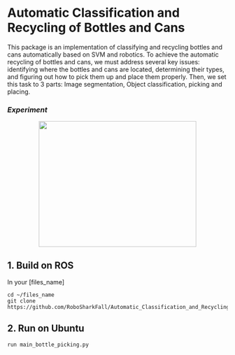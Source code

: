 # Automatic Classification and Recycling of Bottles and Cans
This package is an implementation of classifying and recycling bottles and cans automatically based on SVM and robotics. To achieve the automatic recycling of bottles and cans, we must address several key issues: identifying where the bottles and cans are located, determining their types, and figuring out how to pick them up and place them properly. Then, we set this task to 3 parts: Image segmentation, Object classification, picking and placing.

### *Experiment* 
<p align = "center">
<img src="GIF/project_order_2.gif" width="360" height="288"> 
</p>

## 1. Build on ROS
In your [files_name]

```
cd ~/files_name
git clone https://github.com/RoboSharkFall/Automatic_Classification_and_Recycling_of_Bottles_and_Cans.git
```

## 2. Run on Ubuntu
```
run main_bottle_picking.py
```
